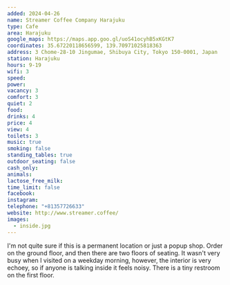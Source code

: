 ```yaml
---
added: 2024-04-26
name: Streamer Coffee Company Harajuku
type: Cafe
area: Harajuku
google_maps: https://maps.app.goo.gl/uoS41ocyhB5xKGtK7
coordinates: 35.67220118656599, 139.70971025818363
address: 3 Chome-28-10 Jingumae, Shibuya City, Tokyo 150-0001, Japan
station: Harajuku
hours: 9-19
wifi: 3
speed: 
power: 
vacancy: 3
comfort: 3
quiet: 2
food: 
drinks: 4
price: 4
view: 4
toilets: 3
music: true
smoking: false
standing_tables: true
outdoor_seating: false
cash_only: 
animals: 
lactose_free_milk: 
time_limit: false
facebook: 
instagram: 
telephone: "+81357726633"
website: http://www.streamer.coffee/
images:
  - inside.jpg
---
```


I'm not quite sure if this is a permanent location or just a popup shop. Order on the ground floor, and then there are two floors of seating. It wasn't very busy when I visited on a weekday morning, however, the interior is very echoey, so if anyone is talking inside it feels noisy. There is a tiny restroom on the first floor.

